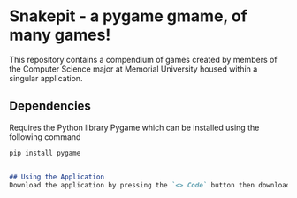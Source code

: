 # Snakepit - a pygame gmame, of many games!

This repository contains a compendium of games created by members of the Computer Science major at Memorial University housed within a singular application.

## Dependencies
Requires the Python library Pygame which can be installed using the following command

```markdown
pip install pygame


## Using the Application
Download the application by pressing the `<> Code` button then download the zip file. After extracting the files run main.py in your preferred coding terminal 
